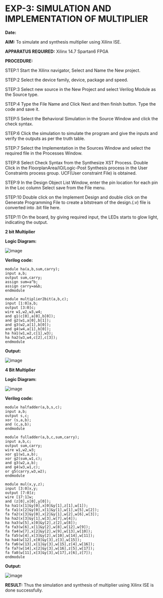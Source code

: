# EXP-3: SIMULATION AND IMPLEMENTATION OF MULTIPLIER

**Date:**


**AIM:**
 To simulate and synthesis multiplier using Xilinx ISE.

**APPARATUS REQUIRED:**
Xilinx 14.7
Spartan6 FPGA
  
**PROCEDURE:**

STEP:1  Start  the Xilinx navigator, Select and Name the New project.

STEP:2  Select the device family, device, package and speed.       

STEP:3  Select new source in the New Project and select Verilog Module as the Source type.                       

STEP:4  Type the File Name and Click Next and then finish button. Type the code and save it.

STEP:5  Select the Behavioral Simulation in the Source Window and click the check syntax.                       

STEP:6  Click the simulation to simulate the program and  give the inputs and verify the outputs as per the truth table.               

STEP:7  Select the Implementation in the Sources Window and select the required file in the Processes Window.

STEP:8  Select Check Syntax from the Synthesize  XST Process. Double Click in the  FloorplanArea/IO/Logic-Post Synthesis process in the User Constraints process group. UCF(User constraint File) is obtained. 

STEP:9  In the Design Object List Window, enter the pin location for each pin in the Loc column Select save from the File menu.

STEP:10 Double click on the Implement Design and double click on the Generate Programming File to create a bitstream of the design.(.v) file is converted into .bit file here.

STEP:11  On the board, by giving required input, the LEDs starts to glow light, indicating the output.


**2 bit Multiplier**

**Logic Diagram:**

![image](https://github.com/navaneethans/VLSI-LAB-EXP-3/assets/6987778/7713750f-65e6-41c0-8082-5005eac4031c)

**Verilog code:**

```
module ha(a,b,sum,carry);
input a,b;
output sum,carry;
assign sum=a^b;
assign carry=a&b;
endmodule

module multiplier2bit(a,b,c);
input [1:0]a,b;
output [3:0]c;
wire w1,w2,w3,w4;
and g1(c[0],a[0],b[0]);
and g2(w1,a[0],b[1]);
and g3(w2,a[1],b[0]);
and g4(w4,a[1],b[0]);
ha ha1(w1,w2,c[1],w3);
ha ha2(w3,w4,c[2],c[3]);
endmodule
```

**Output:**

![image](https://github.com/Bharathsampat/VLSI-LAB-EXP-3/assets/147235565/f4bc8195-4728-4459-bea0-d2d8f8ede2a0)

**4 Bit Multiplier**

**Logic Diagram:**

![image](https://github.com/navaneethans/VLSI-LAB-EXP-3/assets/6987778/d95215dd-8cf1-4e08-93cc-96adfdd7fbdc)

**Verilog code:**

```
module halfadder(a,b,s,c);
input a,b;
output s,c;
xor (s,a,b);
and (c,a,b);
endmodule

module fulladder(a,b,c,sum,carry);
input a,b,c;
output sum,carry;
wire w1,w2,w3;
xor g1(w1,a,b);
xor g2(sum,w1,c);
and g3(w2,a,b);
and g4(w3,w1,c);
or g5(carry,w3,w2);
endmodule

module mul(x,y,z);
input [3:0]x,y;
output [7:0]z;
wire [17:1]w;
and (z[0],x[0],y[0]);
ha ha1(x[1]&y[0],x[0]&y[1],z[1],w[1]);
fa fa1(x[2]&y[0],x[1]&y[1],w[1],w[5],w[2]);
fa fa2(x[3]&y[0],x[2]&y[1],w[2],w[6],w[3]);
ha ha2(x[3]&y[1],w[3],w[7],w[4]);
ha ha3(w[5],x[0]&y[2],z[2],w[8]);
fa fa3(w[6],x[1]&y[2],w[8],w[12],w[9]);
fa fa4(w[7],x[2]&y[2],w[9],w[13],w[10]);
fa fa5(w[4],x[3]&y[2],w[10],w[14],w[11]);
ha ha4(w[12],x[0]&y[3],z[3],w[15]);
fa fa6(w[13],x[1]&y[3],w[15],z[4],w[16]);
fa fa7(w[14],x[2]&y[3],w[16],z[5],w[17]);
fa fa8(w[11],x[3]&y[3],w[17],z[6],z[7]);
endmodule
```

**Output:**

![image](https://github.com/Bharathsampat/VLSI-LAB-EXP-3/assets/147235565/7b9b40c2-26bf-45fa-adad-d10ab8aff0c2)

**RESULT:**
Thus the simulation and synthesis of multiplier using Xilinx ISE is done successfully.



